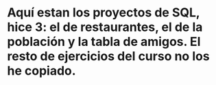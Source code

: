 # Aquí estan los proyectos de SQL, hice 3: el de restaurantes, el de la población y la tabla de amigos. El resto de ejercicios del curso no los he copiado.
